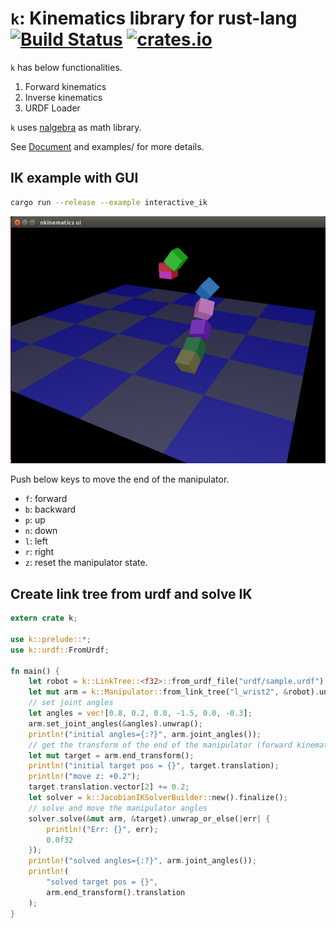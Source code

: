 # `k`: Kinematics library for rust-lang [![Build Status](https://travis-ci.org/OTL/k.svg?branch=master)](https://travis-ci.org/OTL/k) [![crates.io](https://img.shields.io/crates/v/k.svg)](https://crates.io/crates/k)

`k` has below functionalities.

1. Forward kinematics
1. Inverse kinematics
1. URDF Loader

`k` uses [nalgebra](http://nalgebra.org) as math library.

See [Document](http://docs.rs/k) and examples/ for more details.

## IK example with GUI

```bash
cargo run --release --example interactive_ik
```

![ik_sample](img/screenshot.png)

Push below keys to move the end of the manipulator.

- `f`: forward
- `b`: backward
- `p`: up
- `n`: down
- `l`: left
- `r`: right
- `z`: reset the manipulator state.

## Create link tree from urdf and solve IK

```rust
extern crate k;

use k::prelude::*;
use k::urdf::FromUrdf;

fn main() {
    let robot = k::LinkTree::<f32>::from_urdf_file("urdf/sample.urdf").unwrap();
    let mut arm = k::Manipulator::from_link_tree("l_wrist2", &robot).unwrap();
    // set joint angles
    let angles = vec![0.8, 0.2, 0.0, -1.5, 0.0, -0.3];
    arm.set_joint_angles(&angles).unwrap();
    println!("initial angles={:?}", arm.joint_angles());
    // get the transform of the end of the manipulator (forward kinematics)
    let mut target = arm.end_transform();
    println!("initial target pos = {}", target.translation);
    println!("move z: +0.2");
    target.translation.vector[2] += 0.2;
    let solver = k::JacobianIKSolverBuilder::new().finalize();
    // solve and move the manipulator angles
    solver.solve(&mut arm, &target).unwrap_or_else(|err| {
        println!("Err: {}", err);
        0.0f32
    });
    println!("solved angles={:?}", arm.joint_angles());
    println!(
        "solved target pos = {}",
        arm.end_transform().translation
    );
}
```
